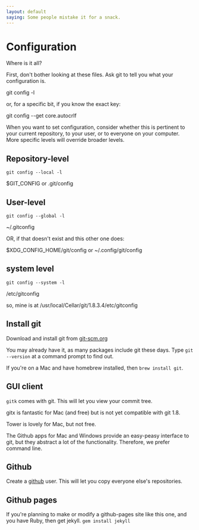 ```yaml
---
layout: default
saying: Some people mistake it for a snack.
---
```


# Configuration

Where is it all?

First, don't bother looking at these files. Ask git to tell you what
your configuration is.

   git config -l

or, for a specific bit, if you know the exact key:

   git config --get core.autocrlf

When you want to set configuration, consider whether this is pertinent
to your current repository, to your user, or to everyone on your
computer. More specific levels will override broader levels.


## Repository-level

    git config --local -l

$GIT_CONFIG or .git/config

## User-level

    git config --global -l

~/.gitconfig

OR, if that doesn't exist and this other one does:

$XDG_CONFIG_HOME/git/config or ~/.config/git/config

## system level

    git config --system -l

<git installation>/etc/gitconfig

so, mine is at /usr/local/Cellar/git/1.8.3.4/etc/gitconfig


## Install git
Download and install git from [git-scm.org](http://git-scm.org/downloads)

You may already have it, as many packages include git these days. Type `git --version` at a command prompt to find out.

If you're on a Mac and have homebrew installed, then `brew install git`.

## GUI client

`gitk` comes with git. This will let you view your commit tree.

gitx is fantastic for Mac (and free) but is not yet compatible with git 1.8.

Tower is lovely for Mac, but not free.

The Github apps for Mac and Windows provide an easy-peasy interface to git, but they abstract a lot of the functionality. Therefore, we prefer command line.


## Github

Create a [github](http://github.com) user. This will let you copy everyone else's repositories.

## Github pages

If you're planning to make or modify a github-pages site like this one, and you have Ruby, then get jekyll. `gem install jekyll`





